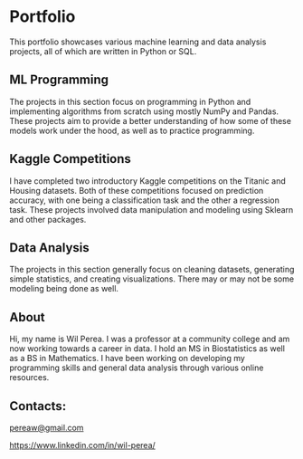 # Portfolio
This portfolio showcases various machine learning and data analysis projects, all of which are written in Python or SQL.

## ML Programming

The projects in this section focus on programming in Python and implementing algorithms from scratch using mostly NumPy and Pandas. These projects aim to provide a better understanding of how some of these models work under the hood, as well as to practice programming.

## Kaggle Competitions

I have completed two introductory Kaggle competitions on the Titanic and Housing datasets. Both of these competitions focused on prediction accuracy, with one being a classification task and the other a regression task. These projects involved data manipulation and modeling using Sklearn and other packages.

## Data Analysis

The projects in this section generally focus on cleaning datasets, generating simple statistics, and creating visualizations. There may or may not be some modeling being done as well.

## About

Hi, my name is Wil Perea. I was a professor at a community college and am now working towards a career in data. I hold an MS in Biostatistics as well as a BS in Mathematics. I have been working on developing my programming skills and general data analysis through various online resources.

## Contacts:

pereaw@gmail.com 

https://www.linkedin.com/in/wil-perea/
